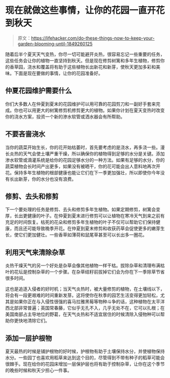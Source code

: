 # 现在就做这些事情，让你的花园一直开花到秋天

> 原文：<https://lifehacker.com/do-these-things-now-to-keep-your-garden-blooming-until-1849260125>

随着后半个夏天天气变热，你尽一切可能避开炎热，很容易忘记一些重要的任务，这些任务会让你的植物一直坚持到秋天。但是现在修剪树篱和多年生植物，修剪你的香草园，浇水和覆盖将有助于这些植物长出新花和新芽，使秋天更加多彩和美味。下面是现在要做的事情，让你的花园准备好。



## 仲夏花园维护需要什么

你们大多数人在仲夏到夏末的花园维护可以用可靠的花园剪刀和一副好手套来完成。你也可以用更大的树篱修剪机修剪更大的植物。如果你计划在夏天变热时改变你的浇水方案，投资一个新的渗水软管或洒水器会有所帮助。

## 不要吝啬浇水

当你的蔬菜开始生长，你的花开始枯萎时，首先要考虑的是浇水，再多浇一些。漫长炎热的天气会使土壤严重干燥，所以确保你的植物得到足够的水分是关键。添加渗水软管或滴灌系统是给你的花园足够水分的一种方法。如果有足够的水分，你的蔬菜植物会长时间产出更多，如果没有被晒干，你的花可能会出人意料地再次开花。保持多年生植物的根部健康也能让它们在下一季更加强壮，所以即使你今年没有长出新芽，你的水分也没有浪费。

## 修剪、去头和修剪

下一个要处理的任务是修剪、去头和修剪多年生植物。如果定期修剪，树篱会变厚，长出更健康的叶子。在仲夏到夏末进行修剪可以让植物在寒冷天气到来之前有充足的时间恢复。枯死的花朵和修剪多年生植物的叶子不仅可以帮助它们保持健康，而且还可能导致晚季开花。在仲夏到夏末修剪和收获药草会促使更多的嫩芽生长，使它们更加健壮。一些香草如薄荷和鼠尾草甚至可以长出多一圈花。

## 利用天气来清除杂草

炎热干燥天气的另一个好处是杂草会像其他植物一样干枯。拔除杂草和清理布满枯叶的花坛是控制杂草的一个步骤。在杂草结籽前拔掉它们会为你在下一季除草节省很多时间。

这也是追逐入侵者的好时机；当天气炎热时，被大量修剪的植物，在土壤线以下，将会有一段更艰难的时间重新发芽。这将使你在秋季的园艺生活变得更加轻松，尤其是如果你正在与入侵性很强的喜马拉雅黑莓等物种斗争的话，这种植物在太平洋西北部非常普遍；英国常春藤，它似乎无孔不入，几乎无处不在，它可以扎根；在美国南部占主导地位的野葛，在天气炎热和不适宜居住的时候清除入侵物种可以帮助你更快地清除它们。

## 添加一层护根物

夏天最热的时候是铺护根物的好时候，护根物有助于土壤保持水分，并使植物保持水分。一些园丁也喜欢用稻草来达到这个目的，尽管得到不带有种子的稻草可能会很棘手。现在给你的花园床增加一层保护层也将有助于控制杂草，让你在这个季节的晚些时候和秋天少担心一件事。